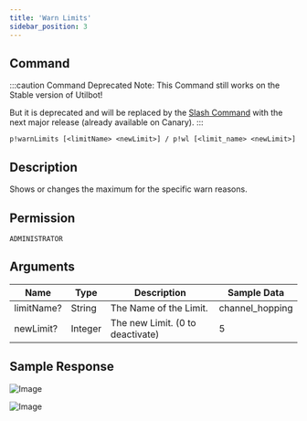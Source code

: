 ```yaml
---
title: 'Warn Limits'
sidebar_position: 3
---
```


## Command
:::caution Command Deprecated
Note: This Command still works on the Stable version of Utilbot!

But it is deprecated and will be replaced by the [Slash Command](warns) with the next major release (already available on Canary).
:::
```
p!warnLimits [<limitName> <newLimit>] / p!wl [<limit_name> <newLimit>]
```

## Description
Shows or changes the maximum for the specific warn reasons.

## Permission
`ADMINISTRATOR`

## Arguments
| Name | Type | Description | Sample Data |
| ---- | ---- | ----------- | ----------- |
| limitName? | String | The Name of the Limit. | channel_hopping |
| newLimit? | Integer | The new Limit. (0 to deactivate) | 5 |

## Sample Response
![Image](https://cdn.herrtxbias.net/Discord_LFTgRUoyDd.png)

![Image](https://cdn.herrtxbias.net/Discord_WPiToGJILa.png)
